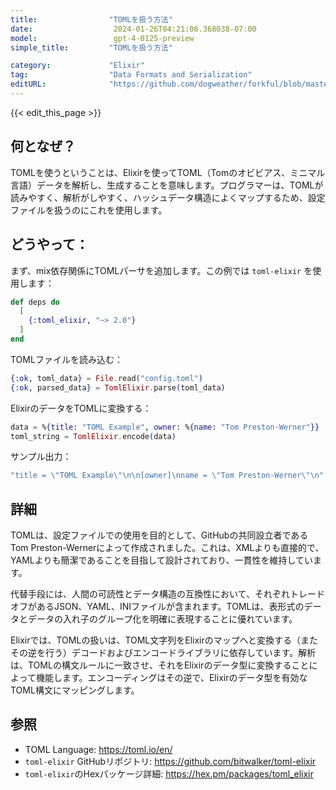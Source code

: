 ```yaml
---
title:                "TOMLを扱う方法"
date:                  2024-01-26T04:21:06.368038-07:00
model:                 gpt-4-0125-preview
simple_title:         "TOMLを扱う方法"

category:             "Elixir"
tag:                  "Data Formats and Serialization"
editURL:              "https://github.com/dogweather/forkful/blob/master/content/ja/elixir/working-with-toml.md"
---
```


{{< edit_this_page >}}

## 何となぜ？
TOMLを使うということは、Elixirを使ってTOML（Tomのオビビアス、ミニマル言語）データを解析し、生成することを意味します。プログラマーは、TOMLが読みやすく、解析がしやすく、ハッシュデータ構造によくマップするため、設定ファイルを扱うのにこれを使用します。

## どうやって：
まず、mix依存関係にTOMLパーサを追加します。この例では `toml-elixir` を使用します：

```elixir
def deps do
  [
    {:toml_elixir, "~> 2.0"}
  ]
end
```

TOMLファイルを読み込む：

```elixir
{:ok, toml_data} = File.read("config.toml")
{:ok, parsed_data} = TomlElixir.parse(toml_data)
```

ElixirのデータをTOMLに変換する：

```elixir
data = %{title: "TOML Example", owner: %{name: "Tom Preston-Werner"}}
toml_string = TomlElixir.encode(data)
```

サンプル出力：

```elixir
"title = \"TOML Example\"\n\n[owner]\nname = \"Tom Preston-Werner\"\n"
```

## 詳細
TOMLは、設定ファイルでの使用を目的として、GitHubの共同設立者であるTom Preston-Wernerによって作成されました。これは、XMLよりも直接的で、YAMLよりも簡潔であることを目指して設計されており、一貫性を維持しています。

代替手段には、人間の可読性とデータ構造の互換性において、それぞれトレードオフがあるJSON、YAML、INIファイルが含まれます。TOMLは、表形式のデータとデータの入れ子のグループ化を明確に表現することに優れています。

Elixirでは、TOMLの扱いは、TOML文字列をElixirのマップへと変換する（またその逆を行う）デコードおよびエンコードライブラリに依存しています。解析は、TOMLの構文ルールに一致させ、それをElixirのデータ型に変換することによって機能します。エンコーディングはその逆で、Elixirのデータ型を有効なTOML構文にマッピングします。

## 参照
- TOML Language: https://toml.io/en/
- `toml-elixir` GitHubリポジトリ: https://github.com/bitwalker/toml-elixir
- `toml-elixir`のHexパッケージ詳細: https://hex.pm/packages/toml_elixir
